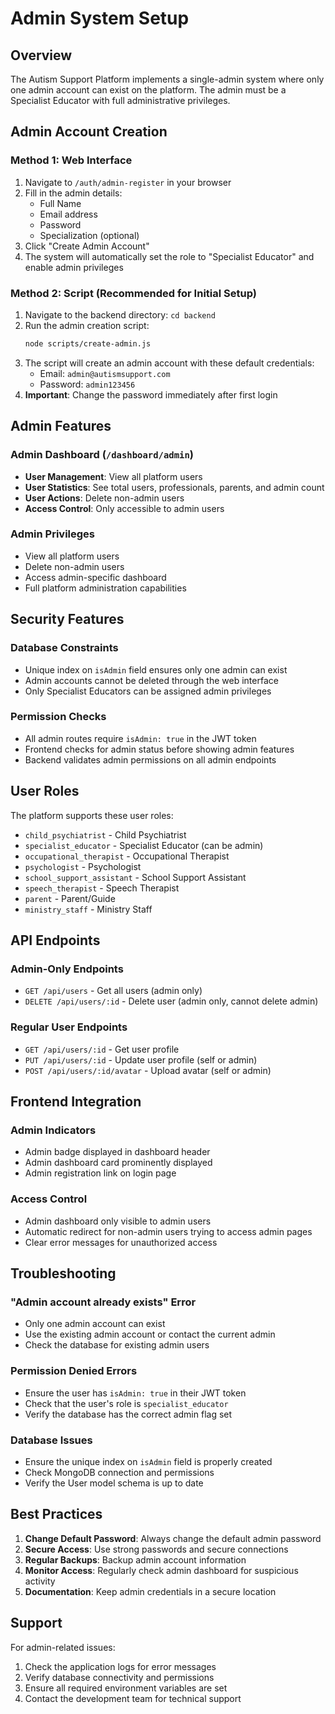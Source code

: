 # Admin System Setup

## Overview

The Autism Support Platform implements a single-admin system where only one admin account can exist on the platform. The admin must be a Specialist Educator with full administrative privileges.

## Admin Account Creation

### Method 1: Web Interface
1. Navigate to `/auth/admin-register` in your browser
2. Fill in the admin details:
   - Full Name
   - Email address
   - Password
   - Specialization (optional)
3. Click "Create Admin Account"
4. The system will automatically set the role to "Specialist Educator" and enable admin privileges

### Method 2: Script (Recommended for Initial Setup)
1. Navigate to the backend directory: `cd backend`
2. Run the admin creation script:
   ```bash
   node scripts/create-admin.js
   ```
3. The script will create an admin account with these default credentials:
   - Email: `admin@autismsupport.com`
   - Password: `admin123456`
4. **Important**: Change the password immediately after first login

## Admin Features

### Admin Dashboard (`/dashboard/admin`)
- **User Management**: View all platform users
- **User Statistics**: See total users, professionals, parents, and admin count
- **User Actions**: Delete non-admin users
- **Access Control**: Only accessible to admin users

### Admin Privileges
- View all platform users
- Delete non-admin users
- Access admin-specific dashboard
- Full platform administration capabilities

## Security Features

### Database Constraints
- Unique index on `isAdmin` field ensures only one admin can exist
- Admin accounts cannot be deleted through the web interface
- Only Specialist Educators can be assigned admin privileges

### Permission Checks
- All admin routes require `isAdmin: true` in the JWT token
- Frontend checks for admin status before showing admin features
- Backend validates admin permissions on all admin endpoints

## User Roles

The platform supports these user roles:
- `child_psychiatrist` - Child Psychiatrist
- `specialist_educator` - Specialist Educator (can be admin)
- `occupational_therapist` - Occupational Therapist
- `psychologist` - Psychologist
- `school_support_assistant` - School Support Assistant
- `speech_therapist` - Speech Therapist
- `parent` - Parent/Guide
- `ministry_staff` - Ministry Staff

## API Endpoints

### Admin-Only Endpoints
- `GET /api/users` - Get all users (admin only)
- `DELETE /api/users/:id` - Delete user (admin only, cannot delete admin)

### Regular User Endpoints
- `GET /api/users/:id` - Get user profile
- `PUT /api/users/:id` - Update user profile (self or admin)
- `POST /api/users/:id/avatar` - Upload avatar (self or admin)

## Frontend Integration

### Admin Indicators
- Admin badge displayed in dashboard header
- Admin dashboard card prominently displayed
- Admin registration link on login page

### Access Control
- Admin dashboard only visible to admin users
- Automatic redirect for non-admin users trying to access admin pages
- Clear error messages for unauthorized access

## Troubleshooting

### "Admin account already exists" Error
- Only one admin account can exist
- Use the existing admin account or contact the current admin
- Check the database for existing admin users

### Permission Denied Errors
- Ensure the user has `isAdmin: true` in their JWT token
- Check that the user's role is `specialist_educator`
- Verify the database has the correct admin flag set

### Database Issues
- Ensure the unique index on `isAdmin` field is properly created
- Check MongoDB connection and permissions
- Verify the User model schema is up to date

## Best Practices

1. **Change Default Password**: Always change the default admin password
2. **Secure Access**: Use strong passwords and secure connections
3. **Regular Backups**: Backup admin account information
4. **Monitor Access**: Regularly check admin dashboard for suspicious activity
5. **Documentation**: Keep admin credentials in a secure location

## Support

For admin-related issues:
1. Check the application logs for error messages
2. Verify database connectivity and permissions
3. Ensure all required environment variables are set
4. Contact the development team for technical support 